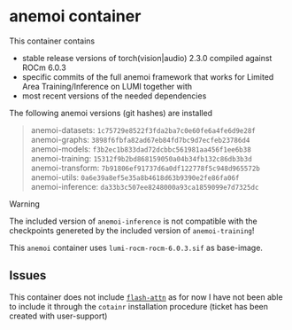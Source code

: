 # anemoi container
This container contains
- stable release versions of torch(vision|audio) 2.3.0 compiled against ROCm 6.0.3
- specific commits of the full anemoi framework that works for Limited Area Training/Inference on LUMI together with 
- most recent versions of the needed dependencies

The following anemoi versions (git hashes) are installed
> anemoi-datasets:    `1c75729e8522f3fda2ba7c0e60fe6a4fe6d9e28f`  
> anemoi-graphs:      `3898f6fbfa82ad67eb84fd7bc9d7ecfeb23786d4`  
> anemoi-models:      `f3b2ec1b833dad72dcbbc561981aa456f1ee6b38`  
> anemoi-training:    `15312f9b2bd868159050a04b34fb132c86db3b3d`  
> anemoi-transform:   `7b91806ef91737d6a0df122778f5c948d965572b`  
> anemoi-utils:       `0a6e39a8ef5e35a8b4618d63b9390e2fe86fa06f`  
> anemoi-inference:   `da33b3c507ee8248000a93ca1859099e7d7325dc`

>[!WARNING]
> The included version of `anemoi-inference` is not compatible with the checkpoints genereted by the included version of `anemoi-training`!

This `anemoi` container uses `lumi-rocm-rocm-6.0.3.sif` as base-image.  

## Issues
This container does not include [`flash-attn`](https://github.com/Dao-AILab/flash-attention) as for now I have not been able to include it through the `cotainr` installation procedure (ticket has been created with user-support)

